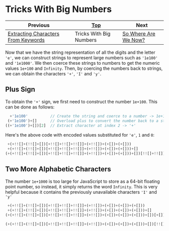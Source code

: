 # Tricks With Big Numbers

| Previous | [Top](/chriswhealy/hieroglyphy) | Next
|---|---|---
| [Extracting Characters From Keywords](/chriswhealy/hieroglyphy/keywords/) | Tricks With Big Numbers | [So Where Are We Now?](/chriswhealy/hieroglyphy/checkpoint2/)

Now that we have the string representation of all the digits and the letter `'e'`, we can construct strings to represent large numbers such as `'1e100'` and `'1e1000'`.
We then coerce these strings to numbers to get the numeric values `1e+100` and `Infinity`.
Then, by coercing the numbers back to strings, we can obtain the characters `'+'`, `'I'` and `'y'`.

## Plus Sign

To obtain the `'+'` sign, we first need to construct the number `1e+100`.
This can be done as follows:

```javascript
  +'1e100'          // Create the string and coerce to a number -> 1e+100
 (+'1e100')+[]      // Overload plus to convert the number back to a string -> '1e+100'
((+'1e100')+[])[2]  // Extract character at index 2 -> '+'
```

Here's the above code with encoded values substituted for `'e'`, `1` and `0`:

```javascript
 +(+!![]+(!![]+[])[+!![]+!![]+!![]]+(+!![])+(+[])+(+[]))                 // Coerce string '1e100' to number 1e+100
 +(+!![]+(!![]+[])[+!![]+!![]+!![]]+(+!![])+(+[])+(+[]))+[]              // Coerce back to string '1e+100'
(+(+!![]+(!![]+[])[+!![]+!![]+!![]]+(+!![])+(+[])+(+[]))+[])[!![]+!![]]  // Extract character at index 2 -> '+'
```

## Two More Alphabetic Characters

The number `1e+1000` is too large for JavaScript to store as a 64-bit floating point number, so instead, it simply returns the word `Infinity`.
This is very helpful because it contains the previously unavailable characters `'I'` and `'y'`

```javascript
 +(+!![]+(!![]+[])[+!![]+!![]+!![]]+(+!![])+(+[])+(+[])+(+[]))           // Number Infinity
 +(+!![]+(!![]+[])[+!![]+!![]+!![]]+(+!![])+(+[])+(+[])+(+[]))+[]        // Coerce to string 'Infinity'
(+(+!![]+(!![]+[])[+!![]+!![]+!![]]+(+!![])+(+[])+(+[])+(+[]))+[])[+[]]  // Extract character at index 0 -> 'I'
                                                                         // Extract character at index 7 -> 'y'
(+(+!![]+(!![]+[])[+!![]+!![]+!![]]+(+!![])+(+[])+(+[])+(+[]))+[])[!![]+!![]+!![]+!![]+!![]+!![]+!![]]
```
